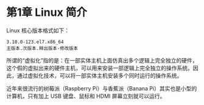 # 第1章 Linux 简介

Linux 核心版本格式如下：    

```
3.10.0-123.el7.x86_64
主版本.次版本.释出版本-修改版本
```    

所谓的“虚拟化”指的是：在一部实体主机上面仿真出多个逻辑上完全独立的硬件，这个假的虚拟出来的硬件主机，可以用来安装一部逻辑上完全独立的操作系统。因此，通过虚拟化技术，可以将一部实体主机安装多个同时运行的操作系统。     

近年来很流行的树莓派（Raspberry Pi）与香蕉派（Banana Pi）其实也是小型的计算机，只有加上 USB 键盘、鼠标和 HDMI 屏幕立刻就可以运行。     

